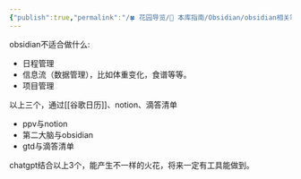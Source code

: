 ```yaml
---
{"publish":true,"permalink":"/🍀 花园导览/🧰 本库指南/Obsidian/obsidian相关笔记/Obsidian 不适合做什么以及其补足配合的软件.md","title":"Obsidian 不适合做什么以及其补足配合的软件","created":"2023-04-11","modified":"2025-07-07","published":"2025-07-07T17:12:01.708+08:00","cssclasses":""}
---
```



obsidian不适合做什么:  

- 日程管理  
- 信息流（数据管理），比如体重变化，食谱等等。  
- 项目管理  

以上三个，通过[[谷歌日历]]、notion、滴答清单

- ppv与notion  
- 第二大脑与obsidian  
- gtd与滴答清单

chatgpt结合以上3个，能产生不一样的火花，将来一定有工具能做到。
